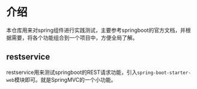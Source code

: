 # 介绍
本仓库用来对spring组件进行实践测试，主要参考springboot的官方文档，并根据需要，将各个功能组合到一个项目中，方便全局了解。

## restservice
restservice用来测试springboot的REST请求功能，引入`spring-boot-starter-web`模块即可。就是SpringMVC的一个小功能。
